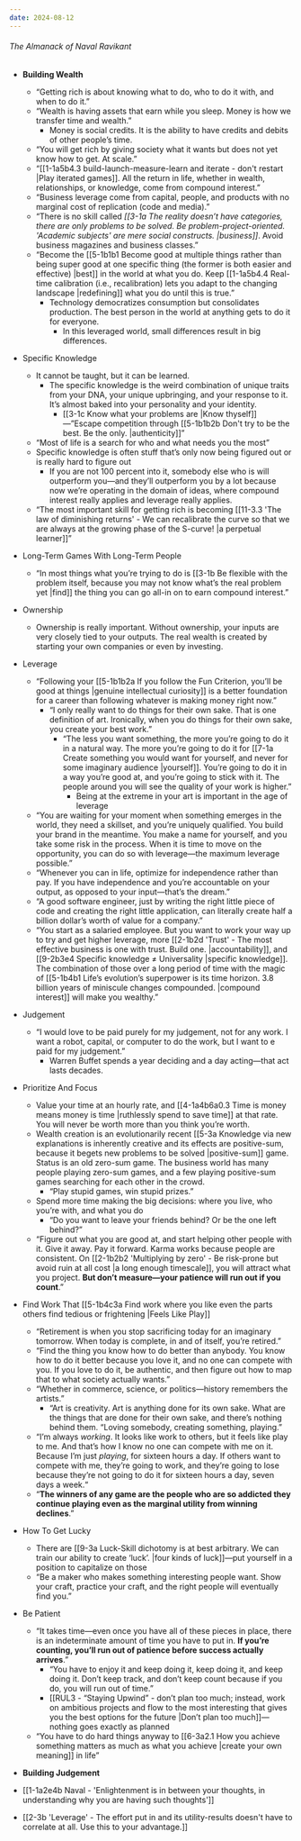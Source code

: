 ```yaml
---
date: 2024-08-12
---
```

###### The Almanack of Naval Ravikant
- **Building Wealth**
	- “Getting rich is about knowing what to do, who to do it with, and when to do it.”
	- “Wealth is having assets that earn while you sleep. Money is how we transfer time and wealth.”
		- Money is social credits. It is the ability to have credits and debits of other people’s time.
	- “You will get rich by giving society what it wants but does not yet know how to get. At scale.”
	- “[[1-1a5b4.3 build-launch-measure-learn and iterate - don't restart |Play iterated games]]. All the return in life, whether in wealth, relationships, or knowledge, come from compound interest.”
	- “Business leverage come from capital, people, and products with no marginal cost of replication (code and media).”
	- “There is no skill called *[[3-1a The reality doesn’t have categories, there are only problems to be solved. Be problem-project-oriented. 'Academic subjects' are mere social constructs. |business]]*. Avoid business magazines and business classes.”
	- “Become the [[5-1b1b1 Become good at multiple things rather than being super good at one specific thing (the former is both easier and effective) |best]] in the world at what you do. Keep [[1-1a5b4.4 Real-time calibration (i.e., recalibration) lets you adapt to the changing landscape |redefining]] what you do until this is true.”
		- Technology democratizes consumption but consolidates production. The best person in the world at anything gets to do it for everyone. 
			- In this leveraged world, small differences result in big differences.
- Specific Knowledge
	- It cannot be taught, but it can be learned.
		- The specific knowledge is the weird combination of unique traits from your DNA, your unique upbringing, and your response to it. It’s almost baked into your personality and your identity.
			- [[3-1c Know what your problems are |Know thyself]]—”Escape competition through [[5-1b1b2b Don't try to be the best. Be the only. |authenticity]]”
	- “Most of life is a search for who and what needs you the most”
	- Specific knowledge is often stuff that’s only now being figured out or is really hard to figure out
		- If you are not 100 percent into it, somebody else who is will outperform you—and they’ll outperform you by a lot because now we’re operating in the domain of ideas, where compound interest really applies and leverage really applies.
	- “The most important skill for getting rich is becoming [[11-3.3 'The law of diminishing returns' - We can recalibrate the curve so that we are always at the growing phase of the S-curve! |a perpetual learner]]”
- Long-Term Games With Long-Term People
	- “In most things what you’re trying to do is [[3-1b Be flexible with the problem itself, because you may not know what’s the real problem yet |find]] the thing you can go all-in on to earn compound interest.”
- Ownership
	- Ownership is really important. Without ownership, your inputs are very closely tied to your outputs. The real wealth is created by starting your own companies or even by investing. 
- Leverage
	- “Following your [[5-1b1b2a If you follow the Fun Criterion, you’ll be good at things |genuine intellectual curiosity]] is a better foundation for a career than following whatever is making money right now.”
		- “I only really want to do things for their own sake. That is one definition of art. Ironically, when you do things for their own sake, you create your best work.”
			- “The less you want something, the more you’re going to do it in a natural way. The more you’re going to do it for [[7-1a Create something you would want for yourself, and never for some imaginary audience |yourself]]. You’re going to do it in a way you’re good at, and you’re going to stick with it. The people around you will see the quality of your work is higher.”
				- Being at the extreme in your art is important in the age of leverage
	- “You are waiting for your moment when something emerges in the world, they need a skillset, and you’re uniquely qualified. You build your brand in the meantime. You make a name for yourself, and you take some risk in the process. When it is time to move on the opportunity, you can do so with leverage—the maximum leverage possible.”
	- “Whenever you can in life, optimize for independence rather than pay. If you have independence and you’re accountable on your output, as opposed to your input—that’s the dream.”
	- “A good software engineer, just by writing the right little piece of code and creating the right little application, can literally create half a billion dollar’s worth of value for a company.”
	- “You start as a salaried employee. But you want to work your way up to try and get higher leverage, more [[2-1b2d 'Trust' - The most effective business is one with trust. Build one. |accountability]], and [[9-2b3e4 Specific knowledge ≠ Universality |specific knowledge]]. The combination of those over a long period of time with the magic of [[5-1b4b1 Life’s evolution’s superpower is its time horizon. 3.8 billion years of miniscule changes compounded. |compound interest]] will make you wealthy.”
- Judgement
	- “I would love to be paid purely for my judgement, not for any work. I want a robot, capital, or computer to do the work, but I want to e paid for my judgement.”
		- Warren Buffet spends a year deciding and a day acting—that act lasts decades.
- Prioritize And Focus
	- Value your time at an hourly rate, and [[4-1a4b6a0.3 Time is money means money is time |ruthlessly spend to save time]] at that rate. You will never be worth more than you think you’re worth.
	- Wealth creation is an evolutionarily recent [[5-3a Knowledge via new explanations is inherently creative and its effects are positive-sum, because it begets new problems to be solved |positive-sum]] game. Status is an old zero-sum game. The business world has many people playing zero-sum games, and a few playing positive-sum games searching for each other in the crowd.
		- “Play stupid games, win stupid prizes.”
	- Spend more time making the big decisions: where you live, who you’re with, and what you do
		- “Do you want to leave your friends behind? Or be the one left behind?”
	- “Figure out what you are good at, and start helping other people with it. Give it away. Pay it forward. Karma works because people are consistent. On [[2-1b2b2 'Multiplying by zero' - Be risk-prone but avoid ruin at all cost |a long enough timescale]], you will attract what you project. **But don’t measure—your patience will run out if you count**.”
- Find Work That [[5-1b4c3a Find work where you like even the parts others find tedious or frightening |Feels Like Play]]
	- “Retirement is when you stop sacrificing today for an imaginary tomorrow. When today is complete, in and of itself, you’re retired.”
	- “Find the thing you know how to do better than anybody. You know how to do it better because you love it, and no one can compete with you. If you love to do it, be authentic, and then figure out how to map that to what society actually wants.”
	- “Whether in commerce, science, or politics—history remembers the artists.”
		- “Art is creativity. Art is anything done for its own sake. What are the things that are done for their own sake, and there’s nothing behind them. “Loving somebody, creating something, playing.”
	- “I’m always *working*. It looks like work to others, but it feels like play to me. And that’s how I know no one can compete with me on it. Because I’m just *playing*, for sixteen hours a day. If others want to compete with me, they’re going to work, and they’re going to lose because they’re not going to do it for sixteen hours a day, seven days a week.“
	- “**The winners of any game are the people who are so addicted they continue playing even as the marginal utility from winning declines**.”
- How To Get Lucky
	- There are [[9-3a Luck-Skill dichotomy is at best arbitrary. We can train our ability to create ‘luck’. |four kinds of luck]]—put yourself in a position to capitalize on those
	- “Be a maker who makes something interesting people want. Show your craft, practice your craft, and the right people will eventually find you.”
- Be Patient
	- “It takes time—even once you have all of these pieces in place, there is an indeterminate amount of time you have to put in. **If you’re counting, you’ll run out of patience before success actually arrives**.”
		- “You have to enjoy it and keep doing it, keep doing it, and keep doing it. Don’t keep track, and don’t keep count because if you do, you will run out of time.”
		- [[RUL3 - “Staying Upwind” - don’t plan too much; instead, work on ambitious projects and flow to the most interesting that gives you the best options for the future |Don’t plan too much]]—nothing goes exactly as planned
	- “You have to do hard things anyway to [[6-3a2.1 How you achieve something matters as much as what you achieve |create your own meaning]] in life”
- **Building Judgement**

- [[1-1a2e4b Naval - 'Enlightenment is in between your thoughts, in understanding why you are having such thoughts']]
- [[2-3b 'Leverage' - The effort put in and its utility-results doesn't have to correlate at all. Use this to your advantage.]]
